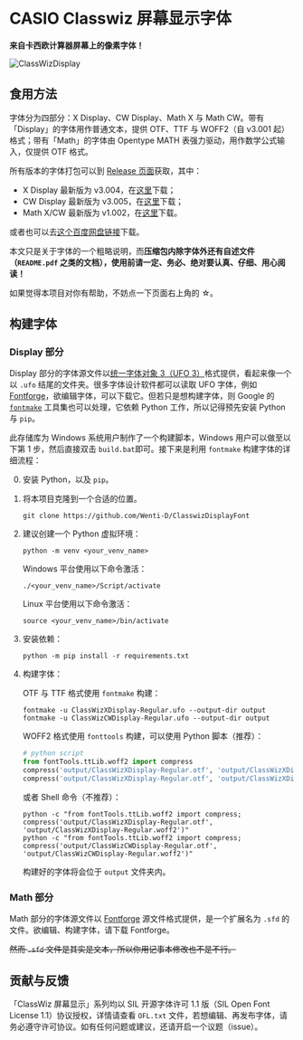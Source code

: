 # CASIO Classwiz 屏幕显示字体

**来自卡西欧计算器屏幕上的像素字体！**

![ClassWizDisplay](readme_assets/ClassWizDisplay.svg)

## 食用方法

字体分为四部分：X Display、CW Display、Math X 与 Math CW。带有「Display」的字体用作普通文本，提供 OTF、TTF 与 WOFF2（自 v3.001 起）格式；带有「Math」的字体由 Opentype MATH 表强力驱动，用作数学公式输入，仅提供 OTF 格式。

所有版本的字体打包可以到 [Release 页面](https://github.com/Wenti-D/ClasswizDisplayFont/releases)获取，其中：
- X Display 最新版为 v3.004，在[这里](https://github.com/Wenti-D/ClasswizDisplayFont/releases/tag/disp-v3.004-x-cw)下载；
- CW Display 最新版为 v3.005，在[这里](https://github.com/Wenti-D/ClasswizDisplayFont/releases/tag/disp-v3.005-cw)下载；
- Math X/CW 最新版为 v1.002，在[这里](https://github.com/Wenti-D/ClasswizDisplayFont/releases/tag/math-v1.002-x-cw)下载。

或者也可以去[这个百度网盘链接](https://pan.baidu.com/s/1RTV937bFgziHeb68XEXQYw?pwd=swfw)下载。

本文只是关于字体的一个粗略说明，而**压缩包内除字体外还有自述文件（`README.pdf` 之类的文档），使用前请一定、务必、绝对要认真、仔细、用心阅读！**

如果觉得本项目对你有帮助，不妨点一下页面右上角的 ☆。

## 构建字体

### Display 部分

Display 部分的字体源文件以[统一字体对象 3（UFO 3）](https://unifiedfontobject.org/versions/ufo3/index.html)格式提供，看起来像一个以 `.ufo` 结尾的文件夹。很多字体设计软件都可以读取 UFO 字体，例如 [Fontforge](https://fontforge.org/)，欲编辑字体，可以下载它。但若只是想构建字体，则 Google 的 [`fontmake`](https://github.com/googlefonts/fontmake) 工具集也可以处理，它依赖 Python 工作，所以记得预先安装 Python 与 `pip`。

此存储库为 Windows 系统用户制作了一个构建脚本，Windows 用户可以做至以下第 1 步，然后直接双击 `build.bat`即可。接下来是利用 `fontmake` 构建字体的详细流程：

0. 安装 Python，以及 `pip`。
1. 将本项目克隆到一个合适的位置。
    ```shell
    git clone https://github.com/Wenti-D/ClasswizDisplayFont
    ```

2. 建议创建一个 Python 虚拟环境：
    ```shell
    python -m venv <your_venv_name>
    ```
    
    Windows 平台使用以下命令激活：
    ```batchfile
    ./<your_venv_name>/Script/activate
    ```
        
    Linux 平台使用以下命令激活：
    ```shell
    source <your_venv_name>/bin/activate
    ```

3. 安装依赖：
    ```shell
    python -m pip install -r requirements.txt
    ```

4. 构建字体：

    OTF 与 TTF 格式使用 `fontmake` 构建：
    ```shell
    fontmake -u ClassWizXDisplay-Regular.ufo --output-dir output
    fontmake -u ClassWizCWDisplay-Regular.ufo --output-dir output
    ```

    WOFF2 格式使用 `fonttools` 构建，可以使用 Python 脚本（推荐）：
    ```python
    # python script
    from fontTools.ttLib.woff2 import compress
    compress('output/ClassWizXDisplay-Regular.otf', 'output/ClassWizXDisplay-Regular.woff2')
    compress('output/ClassWizXDisplay-Regular.otf', 'output/ClassWizXDisplay-Regular.woff2')
    ```
    
    或者 Shell 命令（不推荐）：
    ```shell
    python -c "from fontTools.ttLib.woff2 import compress; compress('output/ClassWizXDisplay-Regular.otf', 'output/ClassWizXDisplay-Regular.woff2')"
    python -c "from fontTools.ttLib.woff2 import compress; compress('output/ClassWizCWDisplay-Regular.otf', 'output/ClassWizCWDisplay-Regular.woff2')"
    ```

    构建好的字体将会位于 `output` 文件夹内。

### Math 部分

Math 部分的字体源文件以 [Fontforge](https://fontforge.org/) 源文件格式提供，是一个扩展名为 `.sfd` 的文件。欲编辑、构建字体，请下载 Fontforge。

~~然而 `.sfd` 文件是其实是文本，所以你用记事本修改也不是不行。~~

## 贡献与反馈

「ClassWiz 屏幕显示」系列均以 SIL 开源字体许可 1.1 版（SIL Open Font License 1.1）协议授权，详情请查看 `OFL.txt` 文件，若想编辑、再发布字体，请务必遵守许可协议。如有任何问题或建议，还请开启一个议题（issue）。
